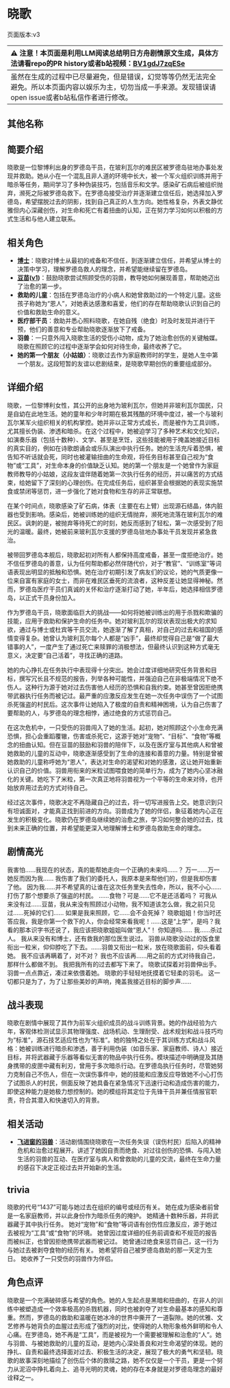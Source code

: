 # 晓歌
页面版本:v3
 

| :warning: 注意！本页面是利用LLM阅读总结明日方舟剧情原文生成，具体方法请看repo的PR history或者b站视频：[BV1gdJ7zqESe](https://www.bilibili.com/video/BV1gdJ7zqESe/)         |
|:----------------------------|
| 虽然在生成的过程中已尽量避免，但是错误，幻觉等等仍然无法完全避免。所以本页面内容以娱乐为主，切勿当成一手来源。发现错误请open issue或者b站私信作者进行修改。|



## 其他名称

## 简要介绍
晓歌是一位黎博利出身的罗德岛干员，在玻利瓦尔的难民区被罗德岛驻地办事处发现并救助。她从小在一个混乱且非人道的环境中长大，被一个军火组织训练并用于暗杀等任务，期间学习了多种伪装技巧，包括音乐和文学。感染矿石病后被组织抛弃，濒死之际被罗德岛救下。在罗德岛接受治疗并逐渐建立信任后，她选择加入罗德岛，希望摆脱过去的阴影，找到自己真正的人生方向。她性格复杂，外表文静优雅但内心深藏创伤，对生命和死亡有着扭曲的认知，正在努力学习如何以积极的方式生活和与他人建立联系。
## 相关角色
-   **[博士](extended_char_bo_shi.md)**：晓歌对博士从最初的戒备和不信任，到逐渐建立信任，并希望从博士的决策中学习，理解罗德岛救人的理念，并希望能继续留在罗德岛。
-   **[豆苗](char_452_bstalk.md)([v1](../chars/char_452_bstalk.md))**：鼓励晓歌尝试照顾受伤的羽兽，教导她如何展现善意，帮助她迈出了治愈的第一步。
-   **救助的儿童**：包括在罗德岛治疗的小病人和她曾救助过的一个特定儿童。这些孩子称她为“恩人”，对她表达感激和喜爱，他们的存在帮助晓歌认识到自己的价值和救助生命的意义。
-   **医疗部干员**：救助并悉心照料晓歌，在她自残（绝食）时及时发现并进行干预，他们的善意和专业帮助晓歌逐渐放下了戒备。
-   **羽兽**：一只意外闯入晓歌生活的受伤小动物，成为了她治愈创伤的关键触媒。晓歌在照顾它的过程中逐渐学会如何对待生命，最终收养了它。
-   **她的第一个朋友（小姑娘）**：晓歌过去作为家庭教师时的学生，是她人生中第一个朋友。这段短暂的友谊以悲剧结束，是晓歌早期创伤的重要组成部分。
## 详细介绍
晓歌，一位黎博利女性，其公开的出身地为玻利瓦尔，但她并非玻利瓦尔国民，只是自幼在此地生活。她的童年和少年时期在极其残酷的环境中度过，被一个与玻利瓦尔某军火组织相关的机构掌控。她并非以正常方式成长，而是被作为工具训练，尤其擅长伪装、渗透和暗杀。在这个过程中，她被迫学习了多种艺术和文化知识，如演奏乐器（包括十数种）、文学、甚至是烹饪，这些技能被用于掩盖她接近目标的真实目的，例如在诗歌朗诵会或乐队演出中执行任务。她的生活充斥着恐惧，被告知不听话就会死，同时也被灌输扭曲的生命观，将任务目标甚至自己视为“食物”或“工具”，对生命本身的价值缺乏认知。她的第一个朋友是一个她曾作为家庭教师教导的小姑娘，这段友谊伴随着她第一次执行任务的经历，并以痛苦的方式结束，给她留下了深刻的心理创伤。在完成任务后，组织甚至会根据她的表现实施禁食或禁闭等惩罚，进一步强化了她对食物和生存的非正常联想。

在某个时间点，晓歌感染了矿石病，体表（主要在右上臂）出现源石结晶，体内脏器也受到影响。感染后，她被训练她的组织无情抛弃，濒死地流落在玻利瓦尔的难民区。讽刺的是，被抛弃等待死亡的时刻，她反而感到了轻松，第一次感受到了阳光的温暖。最终，她被前来玻利瓦尔支援的罗德岛驻地办事处干员发现并紧急救治。

被带回罗德岛本舰后，晓歌起初对所有人都保持高度戒备，甚至一度拒绝治疗。她不信任罗德岛的善意，认为任何帮助都必然伴随代价，对于“教官”、“训练室”等词语表现出明显的抵触和恐惧。她在治疗初期引发了病友们的议论，她的气质更像一位来自富有家庭的女士，而非在难民区垂死的流浪者，这种反差让她显得神秘。然而，罗德岛医疗干员们真诚的关怀和治疗逐渐打动了她，半年后，她选择相信罗德岛，以正式干员身份加入。

作为罗德岛干员，晓歌面临巨大的挑战——如何将她被训练出的用于杀戮和欺骗的技能，应用于救助和保护生命的任务中。她对玻利瓦尔的现状表现出极大的求知欲，通过与博士或杜宾等干员交流，她逐渐了解了真相，对自己的过去和祖国的感情变得复杂。她曾认为玻利瓦尔每个人都是“凶手”，最终却觉得自己是“做了最大错事的人”，一度产生了通过死亡来赎罪的消极想法，但最终认识到这种方式毫无意义，决定要“自己活着”，寻找正确的道路。

她的内心挣扎在任务执行中表现得十分突出。她会过度详细地研究任务背景和目标，撰写冗长且不规范的报告，列举各种可能性，并强迫自己在非极端情况下绝不伤人。这种行为源于她对过去伤害他人经历的恐惧和自我约束。她甚至曾因拒绝携带武器执行任务而被记过。最严重的应激反应发生在她一次任务中误伤了一个试图杀死强盗的村民后。这次事件让她陷入了极度的自责和精神困境，认为自己伤害了要帮助的人，与罗德岛的理念相悖，通过绝食的方式惩罚自己。

在这次危机中，一只受伤的羽兽闯入了她的生活。起初，她对照顾这个小生命充满恐惧，担心会重蹈覆辙，伤害或杀死它，这源于她对“宠物”、“目标”、“食物”等概念的扭曲认知。但在豆苗的鼓励和羽兽的陪伴下，以及在医疗室与其他病人和曾被她救助的儿童的互动中，晓歌逐渐感受到了生命的连接和善意的力量。特别是曾被她救助的儿童称呼她为“恩人”，表达对生命的渴望和对她的感激，这让她开始重新认识自己的价值。羽兽用衔来的米粒试图喂食她的简单行为，成为了她内心坚冰融化的关键。她吃下了米粒，第一次真正地将羽兽视为一个平等的生命来对待，也开始放弃用过去的方式对待自己。

经过这次事件，晓歌决定不再隐藏自己的过去，将一切写进报告上交。她意识到只有坦诚面对，才能真正找到前进的方向。羽兽成为了她的伴侣，象征着她内心正在发生的积极变化。晓歌仍在罗德岛继续她的治愈之旅，学习如何整合她的过去，找到未来正确的位置，并希望能更深入地理解博士和罗德岛救助生命的理念。
## 剧情高光
我害怕......我现在的状态，真的能帮她走向一个正确的未来吗......？ 万一......万一她反而因为我......
我伤害了我们的委托人，我原本是来帮他们的，但是我却伤害了他。 因为我......并不希望真的让谁在这次任务里失去性命，所以，我不小心......打伤了那个想要杀了强盗的村民。
......食物？可是......它不是还活着吗？
可我从来没有过......豆苗，我从来没有照顾过小动物，我不知道该怎么做，我之前只见过......死掉的它们...... 如果是我来照顾，它......会不会死掉？
晓歌姐姐！你当时还答应我，我是你第一个救下的人，你会经常来看我呢！......这是“上学”，是吗？我看的那本识字书还说了，我应该把晓歌姐姐叫做“恩人”！
你知道吗...... 我......杀过人。 我从来没有和博士，还有救我的那位医生说过。
羽兽从晓歌没动过的饭食里衔出一粒米，仰仰脖吃了下去。......羽兽又衔出一粒米，放在晓歌面前，仰头看着她。
我不应该再瞒着了，对不对？ 我也不应该再......用之前的方式对待我自己，那样什么都做不到。 我把我所有的过去都写下来了。
晓歌试探着对羽兽伸出手。 羽兽一点点靠近，凑过来依偎着她。 晓歌的手轻轻地抚摸着它轻柔的羽毛。
这一切都只是为了，为了让那些美妙的声响，掩盖我接近目标的脚步声......
## 战斗表现
晓歌在剧情中展现了其作为前军火组织成员的战斗训练背景。她的作战经验为六年，客观体检测试显示其物理强度、战场机动、生理耐受、战术规划和战斗技巧均为“标准”，源石技艺适应性也为“标准”。她的独特之处在于其训练方式和战斗风格：她被训练进行暗杀和渗透，善于利用伪装（如音乐家、家庭教师、诗人）接近目标，并将武器藏于乐器等看似无害的物品中执行任务。模块描述中明确提及其随身携带的皮匣中藏有利刃，曾用于多次暗杀行动。在罗德岛执行任务时，尽管她努力克制自己不伤人，但在一次误伤事件中，她的技能和应激反应导致她不小心打伤了试图杀人的村民，侧面反映了她具备在紧急情况下迅速行动和造成伤害的能力，即使这种能力是她极力想控制的。她的模组将其定位于先锋干员并兼任情报官职责，符合其潜入和快速切入的背景。
## 相关活动
-   **[飞进窗的羽兽](../stories/story_ctable_set_1.md)**：活动剧情围绕晓歌在一次任务失误（误伤村民）后陷入的精神危机和治愈过程展开。讲述了她因自责而绝食、对过往创伤的恐惧、与闯入她生活的羽兽的互动、在医疗室与病人和曾救助的儿童的交流，最终在生命力量的感召下决定正视过去并开始新的生活。
## trivia
晓歌的代号“1437”可能与她过去在组织的编号或经历有关。
她在成为感染者前曾是一名家庭教师，并以此身份作为暗杀任务的掩护。
她精通十数种乐器，并将武器藏于其中执行任务。
她对“宠物”和“食物”等词语有创伤性应激反应，源于她过去被视为“工具”或“食物”的环境。
她曾因过度详细的任务前调查和不规范的报告而被纠正，也曾因拒绝携带武器而被记过。
她曾通过绝食来惩罚自己，这一行为与她过去被剥夺食物的经历有关。
她希望将自己被罗德岛救助的那一天定为生日。
她收养了一只受伤的羽兽作为伴侣。
## 角色点评
晓歌是一个充满破碎感与希望的角色。她的人生起点是黑暗和扭曲的，在非人的训练中被塑造成一个效率极高的杀戮机器，同时也被剥夺了对生命最基本的感知和尊重。然而，罗德岛的救助和温暖在她冰冷的世界中撕开了一道裂隙。她的优雅、文艺修养与她背负的血腥过去形成了强烈的对比，使得她的人物形象格外鲜明和令人心痛。在罗德岛，她不再是“工具”，而是被视为一个需要被理解和治愈的“人”。她与羽兽、与被她救助的儿童的互动，是她内心深处善良和对生命渴望的体现。她的挣扎、自责和最终选择面对过去、积极生活的决定，展现了极大的勇气和坚韧。晓歌的故事深刻地描绘了创伤后个体的救赎之路，她不仅仅是一个干员，更是一个努力从泥沼中挣扎着向上、追寻光明的灵魂，她的存在本身就是对罗德岛理念的最好诠释之一。
